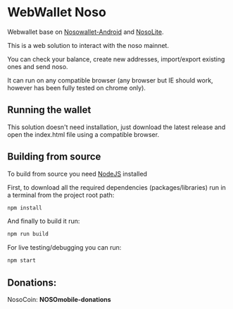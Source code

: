 # WebWallet Noso

Webwallet base on [Nosowallet-Android](https://github.com/Noso-Project/NosoWallet-Android) and [NosoLite](https://github.com/Noso-Project/NosoLite).

This is a web solution to interact with the noso mainnet.

You can check your balance, create new addresses, import/export existing ones and send noso.

It can run on any compatible browser (any browser but IE should work, however has been fully tested on chrome only).

## Running the wallet

This solution doesn't need installation, just download the latest release and open the index.html file using a compatible browser.

## Building from source
To build from source you need [NodeJS](https://nodejs.org/es/) installed

First, to download all the required dependencies (packages/libraries) run in a terminal from the project root path:
```bash
npm install
```

And finally to build it run: 
```bash
npm run build
```

For live testing/debugging you can run: 
```bash
npm start
```

## Donations: 
NosoCoin: **NOSOmobile-donations**




